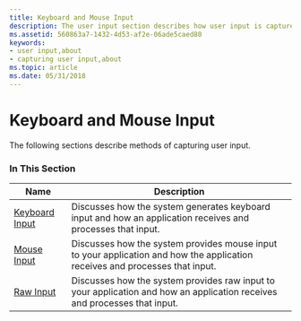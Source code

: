 ```yaml
---
title: Keyboard and Mouse Input
description: The user input section describes how user input is captured and used.
ms.assetid: 560863a7-1432-4d53-af2e-06ade5caed80
keywords:
- user input,about
- capturing user input,about
ms.topic: article
ms.date: 05/31/2018
---
```


# Keyboard and Mouse Input

The following sections describe methods of capturing user input.

### In This Section



| Name                                 | Description                                                                                                                             |
|--------------------------------------|-----------------------------------------------------------------------------------------------------------------------------------------|
| [Keyboard Input](keyboard-input.md) | Discusses how the system generates keyboard input and how an application receives and processes that input.<br/>                  |
| [Mouse Input](mouse-input.md)       | Discusses how the system provides mouse input to your application and how the application receives and processes that input.<br/> |
| [Raw Input](raw-input.md)           | Discusses how the system provides raw input to your application and how an application receives and processes that input.<br/>    |



 

 

 





